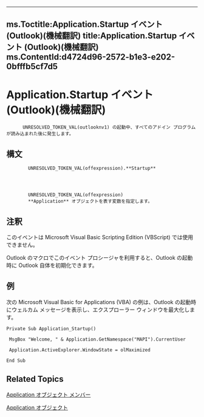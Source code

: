

---
ms.Toctitle:Application.Startup イベント (Outlook)(機械翻訳)
title:Application.Startup イベント (Outlook)(機械翻訳)
ms.ContentId:d4724d96-2572-b1e3-e202-0bfffb5cf7d5
---
# Application.Startup イベント (Outlook)(機械翻訳)





          UNRESOLVED_TOKEN_VAL(outlooknv1) の起動中、すべてのアドイン プログラムが読み込まれた後に発生します。

## 構文

            UNRESOLVED_TOKEN_VAL(offexpression).**Startup**




            UNRESOLVED_TOKEN_VAL(offexpression)
            **Application** オブジェクトを表す変数を指定します。



## 注釈
このイベントは Microsoft Visual Basic Scripting Edition (VBScript) では使用できません。



Outlook のマクロでこのイベント プロシージャを利用すると、Outlook の起動時に Outlook 自体を初期化できます。



## 例
次の Microsoft Visual Basic for Applications (VBA) の例は、Outlook の起動時にウェルカム メッセージを表示し、エクスプローラー ウィンドウを最大化します。

```vba
Private Sub Application_Startup() 
 
 MsgBox "Welcome, " & Application.GetNamespace("MAPI").CurrentUser 
 
 Application.ActiveExplorer.WindowState = olMaximized 
 
End Sub
```




## Related Topics

[Application オブジェクト メンバー](3519c89c-2353-85ee-7ddc-62e5dd85a8e7.md)

[Application オブジェクト](797003e7-ecd1-eccb-eaaf-32d6ddde8348.md)




